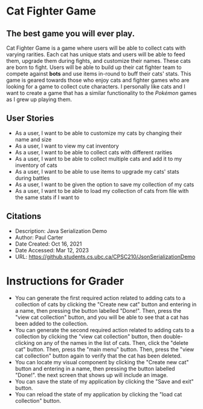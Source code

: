 # Cat Fighter Game

## The best game you will ever play.

Cat Fighter Game is a game where users will be able to 
collect cats with varying rarities. Each cat has
unique stats and users will be able to feed them, 
upgrade them during fights, and customize their names.
These cats are born to fight. Users will be able to
build up their cat fighter team to compete against
**bots** and use items in-round to buff their 
cats' stats. This game is geared towards those who
enjoy cats and fighter games who are looking for
a game to collect cute characters. I personally like 
cats and I want to create a game that has a similar
functionality to the *Pokémon* games as I grew up
playing them. 


## User Stories


- As a user, I want to be able to customize my cats by 
changing their name and size
- As a user, I want to view my cat inventory
- As a user, I want to be able to collect cats with different
rarities
- As a user, I want to be able to collect multiple cats
and add it to my inventory of cats
- As a user, I want to be able to use items to upgrade
my cats' stats during battles
- As a user, I want to be given the option to save 
my collection of my cats
- As a user, I want to be able to load my collection
of cats from file with the same stats if I want to

## Citations
- Description: Java Serialization Demo
- Author: Paul Carter
- Date Created: Oct 16, 2021
- Date Accessed: Mar 12, 2023
- URL: https://github.students.cs.ubc.ca/CPSC210/JsonSerializationDemo

# Instructions for Grader
- You can generate the first required action related
to adding cats to a collection of cats by clicking the 
"Create new cat" button and entering in a name, then
pressing the button labelled "Done!". Then, press the
"view cat collection" button, and you will be able to
see that a cat has been added to the collection.
- You can generate the second required action
related to adding cats to a collection by clicking the
"view cat collection" button, then double-clicking on
any of the names in the list of cats. Then, click the
"delete cat" button. Then, press the "main menu" button.
Then, press the "view cat collection" button again
to verify that the cat has been deleted.
- You can locate my visual component by clicking the
  "Create new cat" button and entering in a name, then
  pressing the button labelled "Done!". the next screen
that shows up will include an image.
- You can save the state of my application by
clicking the "Save and exit" button.
- You can reload the state of my application by
clicking the "load cat collection" button.